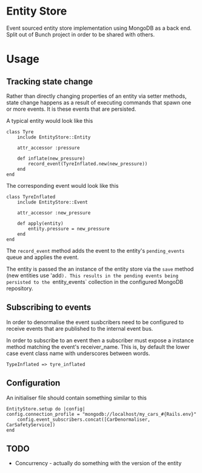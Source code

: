 # Entity Store

Event sourced entity store implementation using MongoDB as a back end. Split out of Bunch project in order to be shared with others.

# Usage

## Tracking state change

Rather than directly changing properties of an entity via setter methods, state change happens as a result of executing commands that spawn one or more events. It is these events that are persisted.

A typical entity would look like this

	class Tyre
		include EntityStore::Entity

		attr_accessor :pressure

		def inflate(new_pressure)
			record_event(TyreInflated.new(new_pressure))
		end
	end

The corresponding event would look like this

	class TyreInflated
		include EntityStore::Event

		attr_accessor :new_pressure

		def apply(entity)
			entity.pressure = new_pressure
		end
	end

The `record_event` method adds the event to the entity's `pending_events` queue and applies the event. 

The entity is passed the an instance of the entity store via the `save` method (new entities use 'add`). This results in the pending events being persisted to the `entity_events` collection in the configured MongoDB repository.

## Subscribing to events

In order to denormalise the event susbcribers need to be configured to receive events that are published to the internal event bus. 

In order to subscribe to an event then a subscriber must expose a instance method matching the event's receiver_name. This is, by default the lower case event class name with underscores between words.

	TypeInflated => tyre_inflated

## Configuration

An initialiser file should contain something similar to this

	EntityStore.setup do |config|
  	config.connection_profile = "mongodb://localhost/my_cars_#{Rails.env}"
		config.event_subscribers.concat([CarDenormaliser, CarSafetyService])
	end
	
## TODO

+ Concurrency - actually do something with the version of the entity
		
